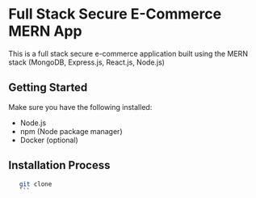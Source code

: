 # Full Stack Secure E-Commerce MERN App

This is a full stack secure e-commerce application built using the MERN stack (MongoDB, Express.js, React.js, Node.js)

## Getting Started

Make sure you have the following installed:

- Node.js
- npm (Node package manager)
- Docker (optional)

## Installation Process
 ```sh
    git clone 
    ```
